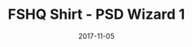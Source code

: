 ---
setID: 14
path: /product/fshq-shirt-psdwizard1
date: 2017-11-05
title: FSHQ Shirt - PSD Wizard 1
description: Lorem ipsum dolor sit amet, consectetur adipiscing elit. Curabitur ultrices, ligula non euismod posuere, ligula enim placerat purus, pharetra ultrices metus est in mi. Sed malesuada elementum odio et feugiat. Donec in neque neque. Proin gravida vehicula ultricies. Pellentesque lacinia fermentum faucibus. Aliquam dapibus mauris sed diam viverra, consequat auctor.
price: '400.00'
image1024: https://psdwizard.github.io/fullstackhq-paymongo/assets/FSHQShirt-PSDWizard1-1024.png
image150: https://psdwizard.github.io/fullstackhq-paymongo/assets/FSHQShirt-PSDWizard1-150.png
image300: https://psdwizard.github.io/fullstackhq-paymongo/assets/FSHQShirt-PSDWizard1-300.png
altText: product image
weight: '200 g'
dimensions: ''
materials: ''
OtherInfo: Lorem ipsum dolor sit amet, consectetur adipiscing elit. Curabitur 
---